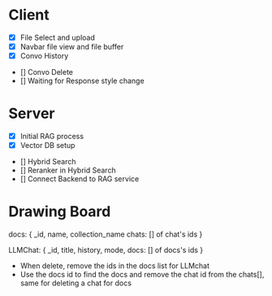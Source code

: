 # Client

- [x] File Select and upload
- [x] Navbar file view and file buffer
- [x] Convo History
- [] Convo Delete
- [] Waiting for Response style change



# Server

- [x] Initial RAG process
- [x] Vector DB setup
- [] Hybrid Search
- [] Reranker in Hybrid Search
- [] Connect Backend to RAG service




# Drawing Board

docs: {
    _id,
    name,
    collection_name
    chats: [] of chat's ids
}

LLMChat: {
    _id,
    title,
    history,
    mode,
    docs: [] of docs's ids
    }

- When delete, remove the ids in the docs list for LLMchat
- Use the docs id to find the docs and remove the chat id from the chats[], same for deleting a chat for docs